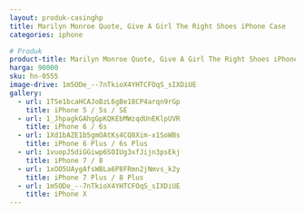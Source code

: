 ```yaml
---
layout: produk-casinghp
title: Marilyn Monroe Quote, Give A Girl The Right Shoes iPhone Case
categories: iphone

# Produk
product-title: Marilyn Monroe Quote, Give A Girl The Right Shoes iPhone Case
harga: 90000
sku: hn-0555
image-drive: 1m5ODe_--7nTkioX4YHTCFOqS_sIXDiUE
gallery:
  - url: 1TSe1bcaHCAJoBzL6gBe18CP4arqn9rGp
    title: iPhone 5 / 5s / SE
  - url: 1_JhpagkGAhgGpKQKEbMWzqdUnEKlpUVR
    title: iPhone 6 / 6s
  - url: 1Xd1bAZE1b5gmOAtKs4CQ8Xim-x1SoWBs
    title: iPhone 6 Plus / 6s Plus
  - url: 1vuopJSdiGGiwp6SOIUg3xfJijn3psEkj
    title: iPhone 7 / 8
  - url: 1xOO5UAygAfsWBLa6P8FRmn2jNmvs_k2y
    title: iPhone 7 Plus / 8 Plus
  - url: 1m5ODe_--7nTkioX4YHTCFOqS_sIXDiUE
    title: iPhone X
---
```

